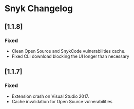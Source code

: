 # Snyk Changelog

## [1.1.8]

### Fixed
- Clean Open Source and SnykCode vulnerabilities cache.
- Fixed CLI download blocking the UI longer than necessary

## [1.1.7]

### Fixed
- Extension crash on Visual Studio 2017.
- Cache invalidation for Open Source vulnerabilities.